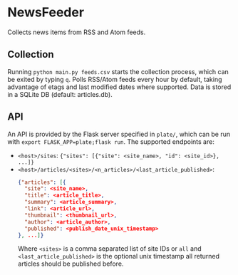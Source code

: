 # NewsFeeder

Collects news items from RSS and Atom feeds.

## Collection

Running `python main.py feeds.csv` starts the collection process, which can be exited by typing `q`. Polls RSS/Atom
feeds every hour by default, taking advantage of etags and last modified dates where supported. Data is stored in a
SQLite DB (default: articles.db).

## API

An API is provided by the Flask server specified in `plate/`, which can be run with `export FLASK_APP=plate;flask run`.
The supported endpoints are:

- `<host>/sites`: `{"sites": [{"site": <site_name>, "id": <site_id>}, ...]}`
- `<host>/articles/<sites>/<n_articles>/<last_article_published>`:
  ```json
  {"articles": [{
    "site": <site_name>,
    "title": <article_title>,
    "summary": <article_summary>,
    "link": <article_url>,
    "thumbnail": <thumbnail_url>,
    "author": <article_author>,
    "published": <publish_date_unix_timestamp>
  }, ...]}
  ```
  Where `<sites>` is a comma separated list of site IDs or `all` and `<last_article_published>` is the optional unix
  timestamp all returned articles should be published before.
